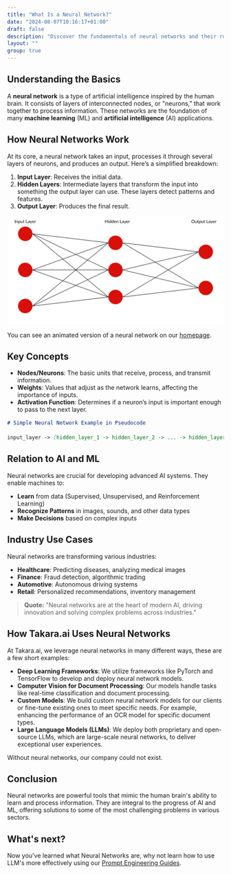 ```yaml
---
title: "What Is a Neural Network?"
date: "2024-08-07T10:16:17+01:00"
draft: false
description: "Discover the fundamentals of neural networks and their role in AI and machine learning. Learn how they work, key concepts, and industry applications. Perfect for beginners and enthusiasts."
layout: ""
group: true
---
```


## Understanding the Basics

A **neural network** is a type of artificial intelligence inspired by the human brain. It consists of layers of interconnected nodes, or "neurons," that work together to process information. These networks are the foundation of many **machine learning** (ML) and **artificial intelligence** (AI) applications.

## How Neural Networks Work

At its core, a neural network takes an input, processes it through several layers of neurons, and produces an output. Here’s a simplified breakdown:

1. **Input Layer**: Receives the initial data.
2. **Hidden Layers**: Intermediate layers that transform the input into something the output layer can use. These layers detect patterns and features.
3. **Output Layer**: Produces the final result.

![Neural Network Diagram](neural-network.svg)

You can see an animated version of a neural network on our [homepage](/).

## Key Concepts

- **Nodes/Neurons**: The basic units that receive, process, and transmit information.
- **Weights**: Values that adjust as the network learns, affecting the importance of inputs.
- **Activation Function**: Determines if a neuron’s input is important enough to pass to the next layer.

```markdown
# Simple Neural Network Example in Pseudocode

input_layer -> [hidden_layer_1 -> hidden_layer_2 -> ... -> hidden_layer_n] -> output_layer
```

## Relation to AI and ML

Neural networks are crucial for developing advanced AI systems. They enable machines to:

- **Learn** from data (Supervised, Unsupervised, and Reinforcement Learning)
- **Recognize Patterns** in images, sounds, and other data types
- **Make Decisions** based on complex inputs

## Industry Use Cases

Neural networks are transforming various industries:

- **Healthcare**: Predicting diseases, analyzing medical images
- **Finance**: Fraud detection, algorithmic trading
- **Automotive**: Autonomous driving systems
- **Retail**: Personalized recommendations, inventory management

> **Quote:** "Neural networks are at the heart of modern AI, driving innovation and solving complex problems across industries."

## How Takara.ai Uses Neural Networks

At Takara.ai, we leverage neural networks in many different ways, these are a few short examples:

- **Deep Learning Frameworks**: We utilize frameworks like PyTorch and TensorFlow to develop and deploy neural network models.
- **Computer Vision for Document Processing**: Our models handle tasks like real-time classification and document processing.
- **Custom Models**: We build custom neural network models for our clients or fine-tune existing ones to meet specific needs. For example, enhancing the performance of an OCR model for specific document types.
- **Large Language Models (LLMs)**: We deploy both proprietary and open-source LLMs, which are large-scale neural networks, to deliver exceptional user experiences.

Without neural networks, our company could not exist.

## Conclusion

Neural networks are powerful tools that mimic the human brain's ability to learn and process information. They are integral to the progress of AI and ML, offering solutions to some of the most challenging problems in various sectors.

## What's next?

Now you've learned what Neural Networks are, why not learn how to use LLM's more effectively using our [Prompt Engineering Guides](/thinking/open-source/prompt-engineering/).
